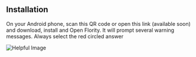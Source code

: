 ## Installation
On your Android phone, scan this QR code or open this link (available soon) and download, install and Open Flority. 
It will prompt several warning messages. Always select the red circled answer 

![Helpful Image](https://github.com/Wells-for-Zoe/book/assets/97762115/4ad92ba5-1361-46fb-ac03-b5fad084541f)
